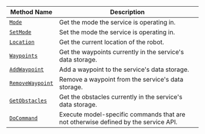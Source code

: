 Method Name | Description
----------- | -----------
[`Mode`](/services/navigation/#mode) | Get the mode the service is operating in.
[`SetMode`](/services/navigation/#setmode) | Set the mode the service is operating in.
[`Location`](/services/navigation/#location) | Get the current location of the robot.
[`Waypoints`](/services/navigation/#waypoints) | Get the waypoints currently in the service's data storage.
[`AddWaypoint`](/services/navigation/#addwaypoint) | Add a waypoint to the service's data storage.
[`RemoveWaypoint`](/services/navigation/#removewaypoint) | Remove a waypoint from the service's data storage.
[`GetObstacles`](/services/navigation/#getobstacles) | Get the obstacles currently in the service's data storage.
[`DoCommand`](/services/navigation/#docommand) | Execute model-specific commands that are not otherwise defined by the service API.
